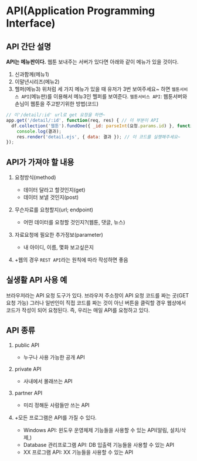 # API(Application Programming Interface)

## API 간단 설명

**API는 메뉴판이다.**
웹툰 보내주는 서버가 있다면 아래와 같이 메뉴가 있을 것이다.

1. 신과함께(메뉴1)
2. 이말년시리즈(메뉴2)
3. 헬퍼(메뉴3)
   위처럼 세 가지 메뉴가 있을 때 유저가 3번 보여주세요~ 하면 `웹툰서비스 API`(메뉴판)를 이용해서 메뉴3인 헬퍼를 보여준다.
   `웹툰서비스 API`: 웹툰서버와 손님이 웹툰을 주고받기위한 방법(코드)

```js
// 이'/detail/:id' url로 get 요청을 하면~
app.get('/detail/:id', function(req, res) { // 이 부분이 API
  df.collection('웹툰').fundOne({ _id: parseInt(요청.params.id) }, function (에러, 결과) {
    console.log(결과);
    res.render('detail.ejs', { data: 결과 }); // 이 코드를 실행해주세요~
});
```

## API가 가져야 할 내용

1. 요청방식(method)

   - 데이터 달라고 할것인지(get)
   - 데이터 보낼 것인지(post)

2. 무슨자료를 요청할지(url; endpoint)

   - 어떤 데이터를 요청할 것인지?(웹툰, 댓글, 뉴스)

3. 자료요청에 필요한 추가정보(parameter)

   - 내 아이디, 이름, 몇화 보고싶은지

4. +웹의 경우 `REST API`라는 원칙에 따라 작성하면 좋음

## 실생활 API 사용 예

브라우저라는 API 요청 도구가 있다.
브라우저 주소창이 API 요청 코드를 짜는 곳(GET요청 가능)
그러나 일반인이 직접 코드를 짜는 것이 아닌 버튼을 클릭할 경우 웹상에서 코드가 작성이 되어 요청된다.
즉, 우리는 매일 API를 요청하고 있다.

## API 종류

1. public API

   - 누구나 사용 가능한 공개 API

2. private API

   - 사내에서 몰래쓰는 API

3. partner API

   - 미리 정해둔 사람들만 쓰는 API

4. +모든 프로그램은 API를 가질 수 있다.

   - Windows API: 윈도우 운영체제 기능들을 사용할 수 있는 API(알림, 설치/삭제,)
   - Database 관리프로그램 API: DB 입출력 기능들을 사용할 수 있는 API
   - XX 프로그램 API: XX 기능들을 사용할 수 있는 API
